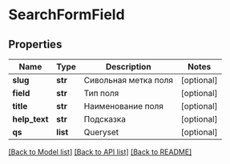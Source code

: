 # SearchFormField

## Properties
Name | Type | Description | Notes
------------ | ------------- | ------------- | -------------
**slug** | **str** | Сивольная метка поля | [optional] 
**field** | **str** | Тип поля | [optional] 
**title** | **str** | Наименование поля | [optional] 
**help_text** | **str** | Подсказка | [optional] 
**qs** | **list** | Queryset | [optional] 

[[Back to Model list]](../README.md#documentation-for-models) [[Back to API list]](../README.md#documentation-for-api-endpoints) [[Back to README]](../README.md)


